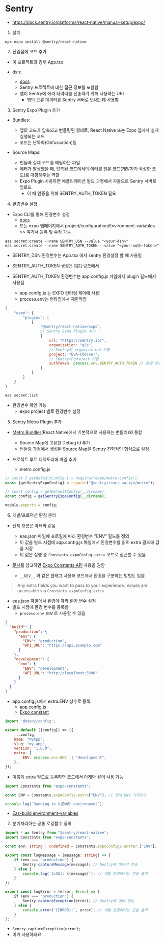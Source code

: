 # Sentry

- https://docs.sentry.io/platforms/react-native/manual-setup/expo/

1. 설치

```shell
npx expo install @sentry/react-native
```

2. 진입점에 코드 추가

- 이 프로젝트의 경우 App.tsx

- dsn:
    - [docs](https://docs.sentry.io/concepts/key-terms/dsn-explainer/)
    - Sentry 프로젝트에 대한 접근 정보를 포함함
    - 앱이 Sentry에 에러 데이터를 전송하기 위해 사용하는 URL
        - 앱의 오류 데이터를 Sentry 서버로 보내는데 사용함

3. Sentry Expo Plugin 추가

- Bundles:
    - 앱의 코드가 압축되고 번들링된 형태로, React Native 또는 Expo 앱에서 실제 실행되는 코드
    - 코드는 난독화(Obfuscation)됨

- Source Maps:
    - 번들과 실제 코드를 매핑하는 파일
    - 에러가 발생했을 때, 압축된 코드에서의 에러를 원본 코드(개발자가 작성한 코드)로 매핑해주는 역할
    - Expo Plugin 사용하면 애플리케이션 빌드 과정에서 자동으로 Sentry 서버로 업로드
        - 이 때 인증을 위해 SENTRY_AUTH_TOKEN 필요

4. 환경변수 설정

- Expo CLI를 통해 환경변수 설정
    - [docs](https://docs.expo.dev/guides/environment-variables/)
    - 또는 expo 웹페이지에서 project/configuration/Environment-variables >> 여기서 등록 및 수정 가능

```shell
eas secret:create --name SENTRY_DSN --value "<your-dsn>"
eas secret:create --name SENTRY_AUTH_TOKEN --value "<your-auth-token>"
```


- SENTRY_DSN 환경변수는 App.tsx 에서 sentry 환경설정 할 때 사용됨

- SENTRY_AUTH_TOKEN 생성은 [여기](https://docs.sentry.io/platforms/react-native/manual-setup/expo/) 링크에서
- SENTRY_AUTH_TOKEN 환경변수는 app.config.js 파일에서 plugin 필드에서 사용됨
    - app.config.js 는 EXPO 런타임 제어에 사용!
    - process.env는 런타임에서 제한적임

```javascript
{
    "expo": {
        "plugins": [
            [
                "@sentry/react-native/expo",
                // Sentry Expo Plugin 추가
                {
                    url: "https://sentry.io/",
                    organization: "g2s",
                    // Sentry의 organization 이름
                    project: "EVA-Checker",
                    // Sentry의 project 이름
                    authToken: process.env.SENTRY_AUTH_TOKEN // 환경 변수로 인증 토큰 제공
                }
            ]
        ]
    }
}
```

```shell
eas secret:list
```

- 환경변수 확인 가능
    - expo project 별로 환경변수 설정


5. Sentry Metro Plugin 추가

- [Metro Bundler](https://metrobundler.dev/)(React Native에서 기본적으로 사용하는 번들러)와 통합
    - Source Map에 고유한 Debug Id 추가
    - 번들링 과정에서 생성된 Source Map을 Sentry 친화적인 형식으로 설정

- 프로젝트 루트 디렉토리에 파일 추가
    - metro.config.js

```js
// const { getDefaultConfig } = require("expo/metro-config");
const {getSentryExpoConfig} = require("@sentry/react-native/metro");

// const config = getDefaultConfig(__dirname);
const config = getSentryExpoConfig(__dirname);

module.exports = config;
```

6. 개발/프로덕션 환경 분리

- 전체 흐름은 아래와 같음
    - eas.json 파일에 프로필에 따라 환경변수 "ENV" 필드를 정의
    - 이 값을 빌드 시점에 app.config.js 파일에서 환경변수를 읽어 extra 필드에 값을 저장
    - 이 값은 실행 중 `Constants.expoConfig.extra` 코드로 접근할 수 있음

- [문서](https://docs.expo.dev/versions/latest/config/app/#extra)를
  참고하면 [Expo Constants API](https://docs.expo.dev/versions/latest/sdk/constants/#constantsmanifest) 사용을 권함
    - `__DEV__` 와 같은 플래그 사용해 코드에서 환경을 구분하는 방법도 있음

> Any extra fields you want to pass to your experience. Values are accessible via `Constants.expoConfig.extra`

- eas.json 파일에서 환경에 따라 환경 변수 설정
- 빌드 시점에 환경 변수를 등록함
    - `process.env.ENV` 로 사용할 수 있음

```json
{
  "build": {
    "production": {
      "env": {
        "ENV": "production",
        "API_URL": "https://api.example.com"
      }
    },
    "development": {
      "env": {
        "ENV": "development",
        "API_URL": "http://localhost:3000"
      }
    }
  }
}
```

- app.config.js에서 extra.ENV 상수로 등록:
    - [app.config.js](https://docs.expo.dev/versions/latest/config/app/#extra)
    - [Expo constant](https://docs.expo.dev/versions/latest/sdk/constants/#constantsmanifest)

```javascript
import 'dotenv/config';

export default ({config}) => ({
    ...config,
    name: "MyApp",
    slug: "my-app",
    version: "1.0.0",
    extra: {
        ENV: process.env.ENV || "development",
    },
});
```

- 이렇게 extra 필드로 등록하면 코드에서 아래와 같이 사용 가능

```ts
import Constants from "expo-constants";

const ENV = Constants.expoConfig.extra["ENV"]; // 현재 ENV 가져오기

console.log(`Running in ${ENV} environment`);
```

- [Eas-build environment-variables](https://docs.expo.dev/build/eas-json/#environment-variables)

7. 분기처리하는 공통 로깅함수 정의

```typescript
import * as Sentry from "@sentry/react-native";
import Constants from "expo-constants";

const env: string | undefined = Constants.expoConfig?.extra?.["ENV"];

export const logMessage = (message: string) => {
    if (env === "production") {
        Sentry.captureMessage(message); // Sentry에 메시지 전송
    } else {
        console.log(`[LOG]: ${message}`); // 개발 환경에서는 콘솔 출력
    }
};

export const logError = (error: Error) => {
    if (env === "production") {
        Sentry.captureException(error); // Sentry에 에러 전송
    } else {
        console.error(`[ERROR]:`, error); // 개발 환경에서는 콘솔 출력
    }
};
```

- `Sentry.captureException(error);`
- 이거 사용하래요